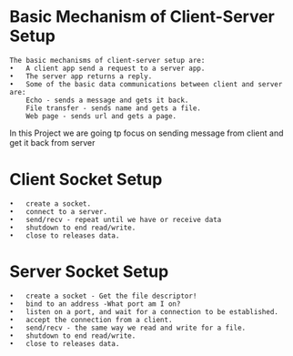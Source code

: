 # Basic Mechanism of Client-Server Setup
	The basic mechanisms of client-server setup are:
	•	A client app send a request to a server app.
	•	The server app returns a reply.
	•	Some of the basic data communications between client and server are:
		Echo - sends a message and gets it back.
		File transfer - sends name and gets a file.
		Web page - sends url and gets a page.
		
In this Project we are going tp focus on sending message from client and get it back from server

# Client Socket Setup
	•	create a socket.
	•	connect to a server.
	•	send/recv - repeat until we have or receive data
	•	shutdown to end read/write.
	•	close to releases data.
	
# Server Socket Setup
	•	create a socket - Get the file descriptor!
	•	bind to an address -What port am I on?
	•	listen on a port, and wait for a connection to be established.
	•	accept the connection from a client.
	•	send/recv - the same way we read and write for a file.
	•	shutdown to end read/write.
	•	close to releases data.
